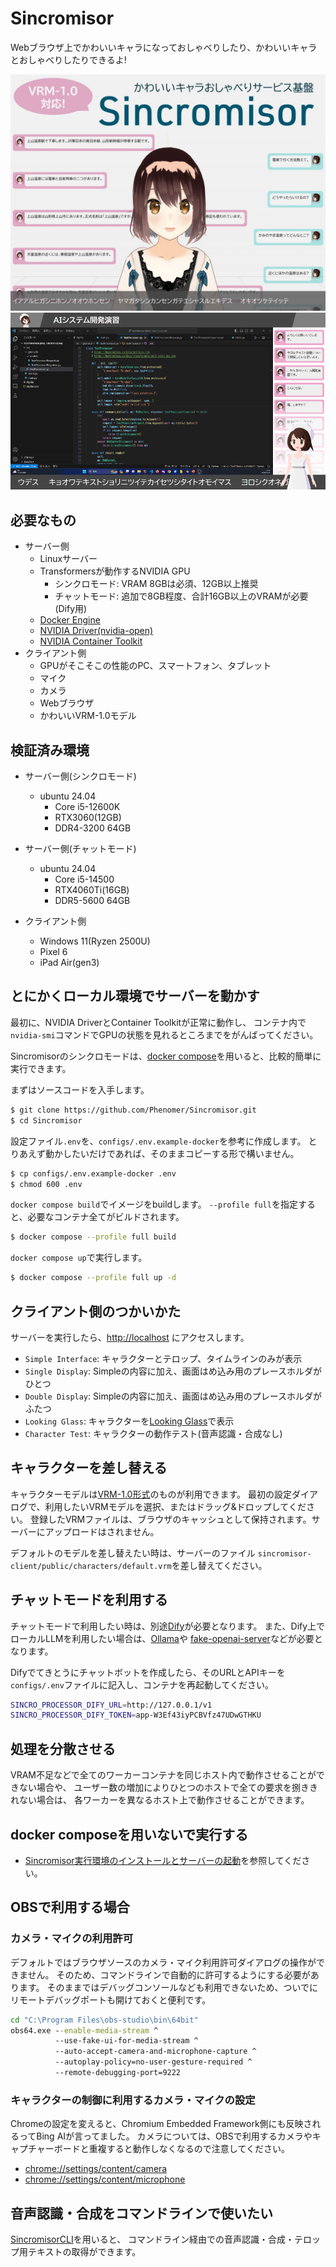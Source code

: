 # Sincromisor

Webブラウザ上でかわいいキャラになっておしゃべりしたり、かわいいキャラとおしゃべりしたりできるよ!

![Sincromisor](documents/images/sincromisor.jpg)
![配信画面の例](documents/images/sincromisor-example.png)

## 必要なもの

* サーバー側
  * Linuxサーバー
  * Transformersが動作するNVIDIA GPU
    * シンクロモード: VRAM 8GBは必須、12GB以上推奨
    * チャットモード: 追加で8GB程度、合計16GB以上のVRAMが必要(Dify用)
  * [Docker Engine](https://docs.docker.com/engine/install/ubuntu/)
  * [NVIDIA Driver(nvidia-open)](https://www.nvidia.com/en-us/drivers/)
  * [NVIDIA Container Toolkit](https://docs.nvidia.com/datacenter/cloud-native/container-toolkit/latest/install-guide.html)
* クライアント側
  * GPUがそこそこの性能のPC、スマートフォン、タブレット
  * マイク
  * カメラ
  * Webブラウザ
  * かわいいVRM-1.0モデル

## 検証済み環境

* サーバー側(シンクロモード)
  * ubuntu 24.04
    * Core i5-12600K
    * RTX3060(12GB)
    * DDR4-3200 64GB

* サーバー側(チャットモード)
  * ubuntu 24.04
    * Core i5-14500
    * RTX4060Ti(16GB)
    * DDR5-5600 64GB

* クライアント側
  * Windows 11(Ryzen 2500U)
  * Pixel 6
  * iPad Air(gen3)

## とにかくローカル環境でサーバーを動かす

最初に、NVIDIA DriverとContainer Toolkitが正常に動作し、
コンテナ内で`nvidia-smi`コマンドでGPUの状態を見れるところまでをがんばってください。

Sincromisorのシンクロモードは、[docker compose](https://docs.docker.com/compose/)を用いると、比較的簡単に実行できます。

まずはソースコードを入手します。

```sh
$ git clone https://github.com/Phenomer/Sincromisor.git
$ cd Sincromisor
```

設定ファイル`.env`を、`configs/.env.example-docker`を参考に作成します。
とりあえず動かしたいだけであれば、そのままコピーする形で構いません。

```sh
$ cp configs/.env.example-docker .env
$ chmod 600 .env
```

`docker compose build`でイメージをbuildします。
`--profile full`を指定すると、必要なコンテナ全てがビルドされます。

```sh
$ docker compose --profile full build
```

`docker compose up`で実行します。

```sh
$ docker compose --profile full up -d
```

## クライアント側のつかいかた

サーバーを実行したら、[http://localhost](http://localhost) にアクセスします。

* `Simple Interface`: キャラクターとテロップ、タイムラインのみが表示
* `Single Display`: Simpleの内容に加え、画面はめ込み用のプレースホルダがひとつ
* `Double Display`: Simpleの内容に加え、画面はめ込み用のプレースホルダがふたつ
* `Looking Glass`:  キャラクターを[Looking Glass](https://lookingglassfactory.com/looking-glass-portrait)で表示
* `Character Test`: キャラクターの動作テスト(音声認識・合成なし)

## キャラクターを差し替える

キャラクターモデルは[VRM-1.0形式](https://vrm.dev/vrm1/)のものが利用できます。
最初の設定ダイアログで、利用したいVRMモデルを選択、またはドラッグ&ドロップしてください。
登録したVRMファイルは、ブラウザのキャッシュとして保持されます。サーバーにアップロードはされません。

デフォルトのモデルを差し替えたい時は、サーバーのファイル
`sincromisor-client/public/characters/default.vrm`を差し替えてください。

## チャットモードを利用する

チャットモードで利用したい時は、別途[Dify](https://dify.ai/jp)が必要となります。
また、Dify上でローカルLLMを利用したい場合は、[Ollama](https://ollama.com/)や
[fake-openai-server](https://github.com/Phenomer/fake-openai-server)などが必要となります。

Difyでてきとうにチャットボットを作成したら、そのURLとAPIキーを`configs/.env`ファイルに記入し、コンテナを再起動してください。

```sh
SINCRO_PROCESSOR_DIFY_URL=http://127.0.0.1/v1
SINCRO_PROCESSOR_DIFY_TOKEN=app-W3Ef43iyPCBVfz47UDwGTHKU
```

## 処理を分散させる

VRAM不足などで全てのワーカーコンテナを同じホスト内で動作させることができない場合や、
ユーザー数の増加によりひとつのホストで全ての要求を捌ききれない場合は、
各ワーカーを異なるホスト上で動作させることができます。

## docker composeを用いないで実行する

* [Sincromisor実行環境のインストールとサーバーの起動](INSTALL.md)を参照してください。

## OBSで利用する場合

### カメラ・マイクの利用許可

デフォルトではブラウザソースのカメラ・マイク利用許可ダイアログの操作ができません。
そのため、コマンドラインで自動的に許可するようにする必要があります。
そのままではデバッグコンソールなども利用できないため、ついでにリモートデバッグポートも開けておくと便利です。

```bat
cd "C:\Program Files\obs-studio\bin\64bit"
obs64.exe --enable-media-stream ^
          --use-fake-ui-for-media-stream ^
          --auto-accept-camera-and-microphone-capture ^
          --autoplay-policy=no-user-gesture-required ^
          --remote-debugging-port=9222
```

### キャラクターの制御に利用するカメラ・マイクの設定

Chromeの設定を変えると、Chromium Embedded Framework側にも反映されるってBing AIが言ってました。
カメラについては、OBSで利用するカメラやキャプチャーボードと重複すると動作しなくなるので注意してください。

* <chrome://settings/content/camera>
* [chrome://settings/content/microphone](chrome://settings/content/camera)

## 音声認識・合成をコマンドラインで使いたい

[SincromisorCLI](https://github.com/Phenomer/SincromisorCLI)を用いると、
コマンドライン経由での音声認識・合成・テロップ用テキストの取得ができます。
